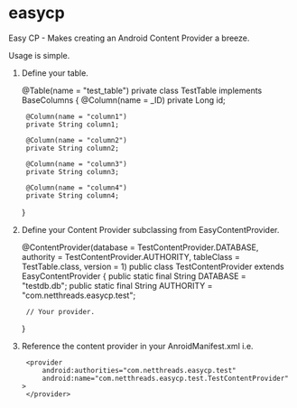 easycp
======

Easy CP - Makes creating an Android Content Provider a breeze.

Usage is simple.

1) Define your table.

	@Table(name = "test_table")
	private class TestTable implements BaseColumns
	{
		@Column(name = _ID)
		private Long id;
		
		@Column(name = "column1")
		private String column1;
		
		@Column(name = "column2")
		private String column2;
		
		@Column(name = "column3")
		private String column3;
		
		@Column(name = "column4")
		private String column4;
		
	}

2) Define your Content Provider subclassing from EasyContentProvider.

	@ContentProvider(database = TestContentProvider.DATABASE, 
			authority = TestContentProvider.AUTHORITY, 
			tableClass = TestTable.class, 
			version = 1)
	public class TestContentProvider extends EasyContentProvider
	{
    		public static final String DATABASE = "testdb.db";
    		public static final String AUTHORITY = "com.netthreads.easycp.test";
	
		// Your provider.
	}
	
3) Reference the content provider in your AnroidManifest.xml i.e.

        <provider
            android:authorities="com.netthreads.easycp.test"
            android:name="com.netthreads.easycp.test.TestContentProvider" >
        </provider>



